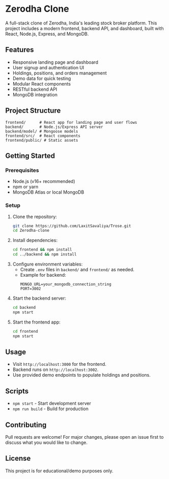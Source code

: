 # Zerodha Clone

A full-stack clone of Zerodha, India's leading stock broker platform. This project includes a modern frontend, backend API, and dashboard, built with React, Node.js, Express, and MongoDB.

## Features
- Responsive landing page and dashboard
- User signup and authentication UI
- Holdings, positions, and orders management
- Demo data for quick testing
- Modular React components
- RESTful backend API
- MongoDB integration

## Project Structure
```
frontend/      # React app for landing page and user flows
backend/       # Node.js/Express API server
backend/model/ # Mongoose models
frontend/src/  # React components
frontend/public/ # Static assets
```

## Getting Started

### Prerequisites
- Node.js (v16+ recommended)
- npm or yarn
- MongoDB Atlas or local MongoDB

### Setup
1. Clone the repository:
   ```sh
   git clone https://github.com/LaxitSavaliya/Trose.git
   cd Zerodha-clone
   ```
2. Install dependencies:
   ```sh
   cd frontend && npm install
   cd ../backend && npm install
   ```
3. Configure environment variables:
   - Create `.env` files in `backend/` and `frontend/` as needed.
   - Example for backend:
     ```env
     MONGO_URL=your_mongodb_connection_string
     PORT=3002
     ```
4. Start the backend server:
   ```sh
   cd backend
   npm start
   ```
5. Start the frontend app:
   ```sh
   cd frontend
   npm start
   ```

## Usage
- Visit `http://localhost:3000` for the frontend.
- Backend runs on `http://localhost:3002`.
- Use provided demo endpoints to populate holdings and positions.

## Scripts
- `npm start` - Start development server
- `npm run build` - Build for production

## Contributing
Pull requests are welcome! For major changes, please open an issue first to discuss what you would like to change.

## License
This project is for educational/demo purposes only.
